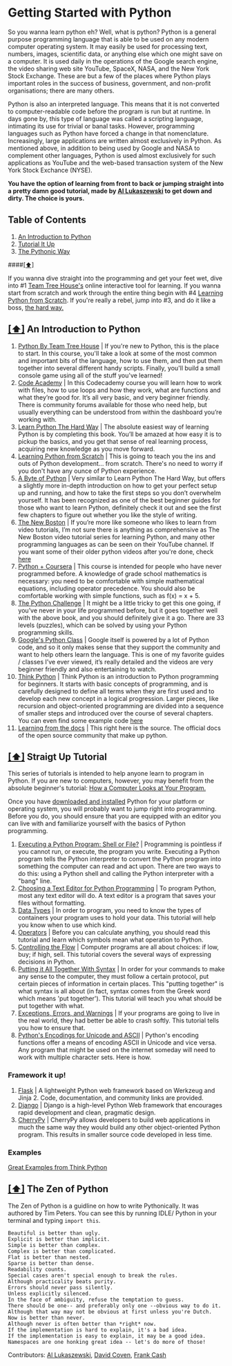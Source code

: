 Getting Started with Python
============================

So you wanna learn python eh? Well, what is python? Python is a general purpose programming language that is able to be used on any modern computer operating system. It may easily be used for processing text, numbers, images, scientific data, or anything else which one might save on a computer. It is used daily in the operations of the Google search engine, the video sharing web site YouTube, SpaceX, NASA, and the New York Stock Exchange. These are but a few of the places where Python plays important roles in the success of business, government, and non-profit organisations; there are many others.

Python is also an interpreted language. This means that it is not converted to computer-readable code before the program is run but at runtime. In days gone by, this type of language was called a scripting language, intimating its use for trivial or banal tasks. However, programming languages such as Python have forced a change in that nomenclature. Increasingly, large applications are written almost exclusively in Python. As mentioned above, in addition to being used by Google and NASA to complement other languages, Python is used almost exclusively for such applications as YouTube and the web-based transaction system of the New York Stock Exchance (NYSE).

**You have the option of learning from front to back or jumping straight into a pretty damn good tutorial, made by [Al Lukaszewski](http://python.about.com/bio/Al-Lukaszewski.htm) to get down and dirty. The choice is yours.**

## <a name='toc'>Table of Contents</a>

  1. [An Introduction to Python](#intro)
  2. [Tutorial It Up ](#tutorial)
  3. [The Pythonic Way](#zen)

####[[⬆]](#toc)

If you wanna dive straight into the programming and get your feet wet, dive into #1 [Team Tree House's](http://teamtreehouse.com/library/python-basics) online interactive tool for learning. If you wanna start from scratch and work through the entire thing begin with #4 [Learning Python from Scratch](http://code.tutsplus.com/series/python-from-scratch--net-20566). If you're really a rebel, jump into #3, and do it like a boss, [the hard way.](http://learnpythonthehardway.org/)

## [[⬆]](#toc) <a name='intro'>An Introduction to Python</a>
1. [Python By Team Tree House](http://teamtreehouse.com/library/python-basics/upcoming) | If you're new to Python, this is the place to start. In this course, you'll take a look at some of the most common and important bits of the language, how to use them, and then put them together into several different handy scripts. Finally, you'll build a small console game using all of the stuff you've learned!
2. [Code Academy](http://www.codecademy.com/en/tracks/python) | In this Codecademy course you will learn how to work with files, how to use loops and how they work, what are functions and what they’re good for. It’s all very basic, and very beginner friendly. There is community forums available for those who need help, but usually everything can be understood from within the dashboard you’re working with.
3. [Learn Python The Hard Way](http://learnpythonthehardway.org/) | The absolute easiest way of learning Python is by completing this book. You’ll be amazed at how easy it is to pickup the basics, and you get that sense of real learning process, acquiring new knowledge as you move forward. 
4. [Learning Python from Scratch](http://code.tutsplus.com/series/python-from-scratch--net-20566) | This is going to teach you the ins and outs of Python development... from scratch. There's no need to worry if you don't have any ounce of Python experience. 
5. [A Byte of Python](http://www.swaroopch.com/notes/python/) | Very similar to Learn Python The Hard Way, but offers a slightly more in-depth introduction on how to get your perfect setup up and running, and how to take the first steps so you don’t overwhelm yourself. It has been recognized as one of the best beginner guides for those who want to learn Python, definitely check it out and see the first few chapters to figure out whether you like the style of writing.
6. [The New Boston](https://buckysroom.org/videos.php?cat=98) | If you’re more like someone who likes to learn from video tutorials, I’m not sure there is anything as comprehensive as The New Boston video tutorial series for learning Python, and many other programming languages as can be seen on their YouTube channel. If you want some of their older python videos after you're done, check [here](https://buckysroom.org/videos.php?cat=36)
7. [Python + Coursera](https://www.coursera.org/course/programming1) | This course is intended for people who have never programmed before. A knowledge of grade school mathematics is necessary: you need to be comfortable with simple mathematical equations, including operator precedence. You should also be comfortable working with simple functions, such as f(x) = x + 5.
8. [The Python Challenge](http://www.pythonchallenge.com/) | It might be a little tricky to get this one going, if you’ve never in your life programmed before, but it goes together well with the above book, and you should definitely give it a go. There are 33 levels (puzzles), which can be solved by using your Python programming skills.
9. [Google's Python Class](https://developers.google.com/edu/python/) | Google itself is powered by a lot of Python code, and so it only makes sense that they support the community and want to help others learn the language. This is one of my favorite guides / classes I’ve ever viewed, it’s really detailed and the videos are very beginner friendly and also entertaining to watch.
10. [Think Python](http://www.greenteapress.com/thinkpython/) | Think Python is an introduction to Python programming for beginners. It starts with basic concepts of programming, and is carefully designed to define all terms when they are first used and to develop each new concept in a logical progression. Larger pieces, like recursion and object-oriented programming are divided into a sequence of smaller steps and introduced over the course of several chapters. You can even find some example code [here](http://www.greenteapress.com/thinkpython/code/)
11. [Learning from the docs](https://www.python.org/about/gettingstarted/) | This right here is the source. The official docs of the open source community that make up python.

## [[⬆]](#toc) <a name='tutorial'>Straigt Up Tutorial</a>
This series of tutorials is intended to help anyone learn to program in Python. If you are new to computers, however, you may benefit from the absolute beginner's tutorial: [How a Computer Looks at Your Program.](http://python.about.com/od/throughacomputerseye/ss/begprogramming.htm)

Once you have [downloaded and installed](https://www.python.org/download/) Python for your platform or operating system, you will probably want to jump right into programming. Before you do, you should ensure that you are equipped with an editor you can live with and familiarize yourself with the basics of Python programming.

1. [Executing a Python Program: Shell or File?](http://python.about.com/od/gettingstarted/ss/beg_executing.htm) | Programming is pointless if you cannot run, or execute, the program you write. Executing a Python program tells the Python interpreter to convert the Python program into something the computer can read and act upon. There are two ways to do this: using a Python shell and calling the Python interpreter with a "bang" line. 
2. [Choosing a Text Editor for Python Programming](http://python.about.com/od/gettingstarted/ss/text_editors.htm) | To program Python, most any text editor will do. A text editor is a program that saves your files without formatting. 
3. [Data Types](http://python.about.com/od/tutorial1/ss/begin_python.htm) | In order to program, you need to know the types of containers your program uses to hold your data. This tutorial will help you know when to use which kind. 
4. [Operators](http://python.about.com/od/tutorial1/ss/begpyops.htm) | Before you can calculate anything, you should read this tutorial and learn which symbols mean what operation to Python. 
5. [Controlling the Flow](http://python.about.com/od/tutorial1/ss/begpyctrl.htm) | Computer programs are all about choices: if low, buy; if high, sell. This tutorial covers the several ways of expressing decisions in Python. 
6. [Putting it All Together With Syntax](http://python.about.com/od/tutorial1/ss/pytutsyntax.htm) | In order for your commands to make any sense to the computer, they must follow a certain protocol, put certain pieces of information in certain places. This "putting together" is what syntax is all about (in fact, syntax comes from the Greek word which means 'put together'). This tutorial will teach you what should be put together with what. 
7. [Exceptions, Errors, and Warnings](http://python.about.com/od/gettingstarted/ss/begpyexceptions.htm) | If your programs are going to live in the real world, they had better be able to crash softly. This tutorial tells you how to ensure that. 
8. [Python's Encodings for Unicode and ASCII](http://python.about.com/od/gettingstarted/ss/begpyencodings.htm) | Python's encoding functions offer a means of encoding ASCII in Unicode and vice versa. Any program that might be used on the internet someday will need to work with multiple character sets. Here is how. 


### Framework it up!
1. [Flask](http://flask.pocoo.org/) | A lightweight Python web framework based on Werkzeug and Jinja 2. Code, documentation, and community links are provided.
2. [Django](https://www.djangoproject.com) | Django is a high-level Python Web framework that encourages rapid development and clean, pragmatic design.
3. [CherryPy](http://cherrypy.org/) | CherryPy allows developers to build web applications in much the same way they would build any other object-oriented Python program. This results in smaller source code developed in less time.

### Examples
[Great Examples from Think Python](http://www.greenteapress.com/thinkpython/code/)

## [[⬆]](#toc) <a name='zen:'>The Zen of Python</a>
The Zen of Python is a guidline on how to write Pythonically.  It was authored by Tim Peters.  You can see this by running IDLE/ Python in your terminal and typing `import this`.

```
Beautiful is better than ugly.
Explicit is better than implicit.
Simple is better than complex.
Complex is better than complicated.
Flat is better than nested.
Sparse is better than dense.
Readability counts.
Special cases aren't special enough to break the rules.
Although practicality beats purity.
Errors should never pass silently.
Unless explicitly silenced.
In the face of ambiguity, refuse the temptation to guess.
There should be one-- and preferably only one --obvious way to do it.
Although that way may not be obvious at first unless you're Dutch.
Now is better than never.
Although never is often better than *right* now.
If the implementation is hard to explain, it's a bad idea.
If the implementation is easy to explain, it may be a good idea.
Namespaces are one honking great idea -- let's do more of those!
```

Contributors: [Al Lukaszewski](http://python.about.com/bio/Al-Lukaszewski.htm), [David Coven](), [Frank Cash](http://hackerqueue.io)
